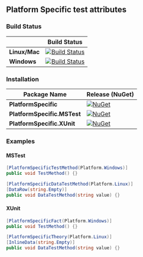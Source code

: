 ## Platform Specific test attributes

### Build Status

|               |                                                                   Build Status                                                                   |
| ------------- | :----------------------------------------------------------------------------------------------------------------------------------------------: |
| **Linux/Mac** | [![Build Status](https://travis-ci.org/SharpPTP/platform-specific.svg?branch=master)](https://travis-ci.org/SharpPTP/platform-specific)                          |
| **Windows**   | [![Build Status](https://ci.appveyor.com/api/projects/status/github/platform-specific?svg=true)](https://ci.appveyor.com/project/petarpetrovt/platform-specific) |

### Installation

| Package Name  | Release (NuGet)                                                                                     |
| ------------- | --------------------------------------------------------------------------------------------------- |
| **PlatformSpecific** | [![NuGet](https://img.shields.io/nuget/v/PlatformSpecific.svg)](https://www.nuget.org/packages/PlatformSpecific/) |
| **PlatformSpecific.MSTest** | [![NuGet](https://img.shields.io/nuget/v/PlatformSpecific.MSTest.svg)](https://www.nuget.org/packages/PlatformSpecific.MSTest/) |
| **PlatformSpecific.XUnit** | [![NuGet](https://img.shields.io/nuget/v/PlatformSpecific.XUnit.svg)](https://www.nuget.org/packages/PlatformSpecific.XUnit/) |

### Examples

#### MSTest

```csharp
[PlatformSpecificTestMethod(Platform.Windows)]
public void TestMethod() {}

[PlatformSpecificDataTestMethod(Platform.Linux)]
[DataRow(string.Empty)]
public void DataTestMethod(string value) {}
```

#### XUnit

```csharp
[PlatformSpecificFact(Platform.Windows)]
public void TestMethod() {}

[PlatformSpecificTheory(Platform.Linux)]
[InlineData(string.Empty)]
public void DataTestMethod(string value) {}
```
